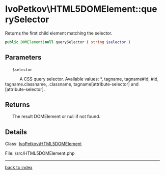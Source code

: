 # IvoPetkov\HTML5DOMElement::querySelector

Returns the first child element matching the selector.

```php
public DOMElement|null querySelector ( string $selector )
```

## Parameters

&nbsp;&nbsp;&nbsp;&nbsp;&nbsp;&nbsp;`$selector`

&nbsp;&nbsp;&nbsp;&nbsp;&nbsp;&nbsp;&nbsp;&nbsp;&nbsp;&nbsp;&nbsp;&nbsp;A CSS query selector. Available values: *, tagname, tagname#id, #id, tagname.classname, .classname, tagname[attribute-selector] and [attribute-selector].

## Returns

&nbsp;&nbsp;&nbsp;&nbsp;&nbsp;&nbsp;The result DOMElement or null if not found.

## Details

Class: [IvoPetkov\HTML5DOMElement](ivopetkov.html5domelement.class.md)

File: /src/HTML5DOMElement.php

---

[back to index](index.md)


